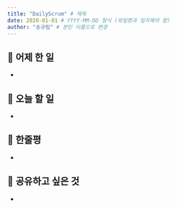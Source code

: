 ```yaml
---
title: "DailyScrum" # 제목
date: 2020-01-01 # YYYY-MM-DD 형식 (파일명과 일치해야 함)
author: "송규림" # 본인 이름으로 변경
---
```


## 📝 어제 한 일

- 

## 🎯 오늘 할 일

- 

## 💭 한줄평

- 

## 🔗 공유하고 싶은 것

- 